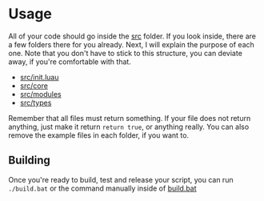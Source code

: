 # Usage

All of your code should go inside the [src](https://github.com/rocult/script-template/tree/main/src) folder. If you look inside, there are a few folders there for you already. Next, I will explain the purpose of each one. Note that you don't have to stick to this structure, you can deviate away, if you're comfortable with that.

- [src/init.luau](./USAGE_SRC_INIT.md)
- [src/core](./USAGE_SRC_CORE.md)
- [src/modules](./USAGE_SRC_MODULES.md)
- [src/types](./USAGE_SRC_TYPES.md)

Remember that all files must return something. If your file does not return anything, just make it return `return true`, or anything really. You can also remove the example files in each folder, if you want to.

## Building

Once you're ready to build, test and release your script, you can run `./build.bat` or the command manually inside of [build.bat](https://github.com/rocult/script-template/blob/main/build.bat)